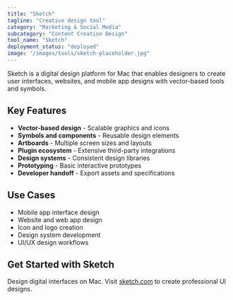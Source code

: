 ```yaml
---
title: "Sketch"
tagline: "Creative design tool"
category: "Marketing & Social Media"
subcategory: "Content Creation Design"
tool_name: "Sketch"
deployment_status: "deployed"
image: "/images/tools/sketch-placeholder.jpg"
---
```

Sketch is a digital design platform for Mac that enables designers to create user interfaces, websites, and mobile app designs with vector-based tools and symbols.

## Key Features

- **Vector-based design** - Scalable graphics and icons
- **Symbols and components** - Reusable design elements
- **Artboards** - Multiple screen sizes and layouts
- **Plugin ecosystem** - Extensive third-party integrations
- **Design systems** - Consistent design libraries
- **Prototyping** - Basic interactive prototypes
- **Developer handoff** - Export assets and specifications

## Use Cases

- Mobile app interface design
- Website and web app design
- Icon and logo creation
- Design system development
- UI/UX design workflows

## Get Started with Sketch

Design digital interfaces on Mac. Visit [sketch.com](https://www.sketch.com) to create professional UI designs.
